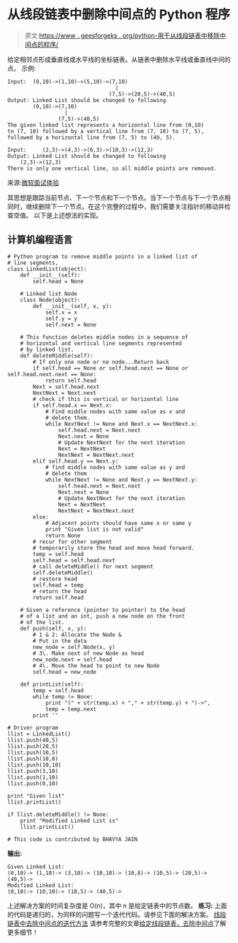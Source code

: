 # 从线段链表中删除中间点的 Python 程序

> 原文:[https://www . geesforgeks . org/python-用于从线段链表中移除中间点的程序/](https://www.geeksforgeeks.org/python-program-for-removing-middle-points-from-a-linked-list-of-line-segments/)

给定相邻点形成垂直线或水平线的坐标链表。从链表中删除水平线或垂直线中间的点。
示例:

```
Input:  (0,10)->(1,10)->(5,10)->(7,10)
                                  |
                                (7,5)->(20,5)->(40,5)
Output: Linked List should be changed to following
        (0,10)->(7,10)
                  |
                (7,5)->(40,5) 
The given linked list represents a horizontal line from (0,10) 
to (7, 10) followed by a vertical line from (7, 10) to (7, 5), 
followed by a horizontal line from (7, 5) to (40, 5).

Input:     (2,3)->(4,3)->(6,3)->(10,3)->(12,3)
Output: Linked List should be changed to following
    (2,3)->(12,3) 
There is only one vertical line, so all middle points are removed.
```

来源:[微软面试体验](https://www.geeksforgeeks.org/microsoft-interview-experience-set-41-campus/)

其思想是跟踪当前节点、下一个节点和下一个节点。当下一个节点与下一个节点相同时，继续删除下一个节点。在这个完整的过程中，我们需要关注指针的移动并检查空值。
以下是上述想法的实现。

## 计算机编程语言

```
# Python program to remove middle points in a linked list of
# line segments,
class LinkedList(object):
    def __init__(self):
        self.head = None

    # Linked list Node
    class Node(object):
        def __init__(self, x, y):
            self.x = x
            self.y = y
            self.next = None

    # This function deletes middle nodes in a sequence of
    # horizontal and vertical line segments represented
    # by linked list.
    def deleteMiddle(self):
        # If only one node or no node...Return back
        if self.head == None or self.head.next == None or self.head.next.next == None:
            return self.head
        Next = self.head.next
        NextNext = Next.next
        # check if this is vertical or horizontal line
        if self.head.x == Next.x:
            # Find middle nodes with same value as x and
            # delete them.
            while NextNext != None and Next.x == NextNext.x:
                self.head.next = Next.next
                Next.next = None
                # Update NextNext for the next iteration
                Next = NextNext
                NextNext = NextNext.next
        elif self.head.y == Next.y:
            # find middle nodes with same value as y and
            # delete them
            while NextNext != None and Next.y == NextNext.y:
                self.head.next = Next.next
                Next.next = None
                # Update NextNext for the next iteration
                Next = NextNext
                NextNext = NextNext.next
        else:
            # Adjacent points should have same x or same y
            print "Given list is not valid"
            return None
        # recur for other segment
        # temporarily store the head and move head forward.
        temp = self.head
        self.head = self.head.next
        # call deleteMiddle() for next segment
        self.deleteMiddle()
        # restore head
        self.head = temp
        # return the head
        return self.head

    # Given a reference (pointer to pointer) to the head
    # of a list and an int, push a new node on the front
    # of the list.
    def push(self, x, y):
        # 1 & 2: Allocate the Node &
        # Put in the data
        new_node = self.Node(x, y)
        # 3\. Make next of new Node as head
        new_node.next = self.head
        # 4\. Move the head to point to new Node
        self.head = new_node

    def printList(self):
        temp = self.head
        while temp != None:
            print "(" + str(temp.x) + "," + str(temp.y) + ")->",
            temp = temp.next
        print ''

# Driver program
llist = LinkedList()
llist.push(40,5)
llist.push(20,5)
llist.push(10,5)
llist.push(10,8)
llist.push(10,10)
llist.push(3,10)
llist.push(1,10)
llist.push(0,10)

print "Given list"
llist.printList()

if llist.deleteMiddle() != None:
    print "Modified Linked List is"
    llist.printList()

# This code is contributed by BHAVYA JAIN
```

**输出:**

```
Given Linked List:
(0,10)-> (1,10)-> (3,10)-> (10,10)-> (10,8)-> (10,5)-> (20,5)-> (40,5)->
Modified Linked List:
(0,10)-> (10,10)-> (10,5)-> (40,5)-> 
```

上述解决方案的时间复杂度是 O(n)，其中 n 是给定链表中的节点数。
**练习:**
上面的代码是递归的，为同样的问题写一个迭代代码。请参见下面的解决方案。
[线段链表中去除中间点的迭代方法](https://www.geeksforgeeks.org/iterative-approach-for-removing-middle-points-in-a-linked-list-of-line-segements/)
请参考完整的文章[给定线段链表，去除中间点](https://www.geeksforgeeks.org/given-linked-list-line-segments-remove-middle-points/)了解更多细节！